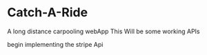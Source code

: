 # Catch-A-Ride
A long distance carpooling webApp
This Will be some working APIs


begin implementing the stripe Api

